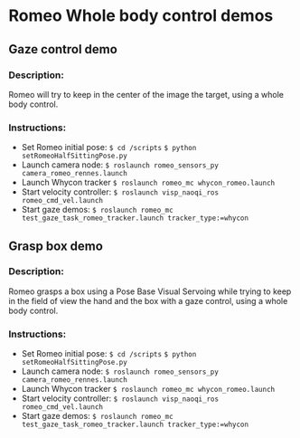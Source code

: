 # Romeo Whole body control demos

## Gaze control demo

### Description:
Romeo will try to keep in the center of the image the target, using a whole body control.

### Instructions:

* Set Romeo initial pose:
`$ cd /scripts`
`$ python setRomeoHalfSittingPose.py`
* Launch camera node: 
`$ roslaunch romeo_sensors_py camera_romeo_rennes.launch` 
* Launch Whycon tracker
`$ roslaunch romeo_mc whycon_romeo.launch`
* Start velocity controller:
`$ roslaunch visp_naoqi_ros romeo_cmd_vel.launch`
* Start gaze demos:
`$ roslaunch romeo_mc test_gaze_task_romeo_tracker.launch tracker_type:=whycon`

## Grasp box demo

### Description:
Romeo grasps a box using a Pose Base Visual Servoing while trying to keep in the field of view the hand and the box with a gaze control, using a whole body control.

### Instructions:

* Set Romeo initial pose:
`$ cd /scripts`
`$ python setRomeoHalfSittingPose.py`
* Launch camera node: 
`$ roslaunch romeo_sensors_py camera_romeo_rennes.launch` 
* Launch Whycon tracker
`$ roslaunch romeo_mc whycon_romeo.launch`
* Start velocity controller:
`$ roslaunch visp_naoqi_ros romeo_cmd_vel.launch`
* Start gaze demos:
`$ roslaunch romeo_mc test_gaze_task_romeo_tracker.launch tracker_type:=whycon`
